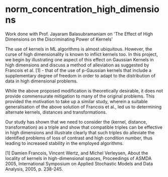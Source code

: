 # norm_concentration_high_dimensions
Work done with Prof. Jayaram Balasubramaniam on 'The Effect of High Dimensions on the Discriminating Power of Kernels'

The use of kernels in ML algorithms is almost ubiquitous. However, the curse of high dimensionality is known to inflict kernels 
too. In this project, we begin by illustrating one aspect of this effect on Gaussian Kernels in high dimensions and discuss a
method of alleviation as suggested by Francois et al. [1] - that of  the use of p-Gaussian kernels that include a supplementary
degree of freedom in order to adapt to the distribution of data in high dimensional problems.
   
While the above proposed modification is theoretically desirable, it does not provide commensurate mitigation to many of the 
original problems. This provided the motivation to take up a similar study, wherein a suitable generalisation of the above 
solution of Francois et al., led us to determining alternate kernels, distances and transformations.
    
Our study has shown that we need to consider the (kernel, distance, transformation) as a triple and show that compatible 
triples can be effective in high dimensions and illustrate clearly that such triples do alleviate the identified problems of 
loss of contrast and high condition number, thus leading to increased stability in the employed algorithms. 

[1] Damien Francois, Vincent Wertz, and Michel Verleysen, About the locality of kernels in high-dimensional spaces, 
Proceedings of ASMDA 2005, International Symposium on Applied Stochastic Models and Data Analysis, 2005, p. 238-245.  
